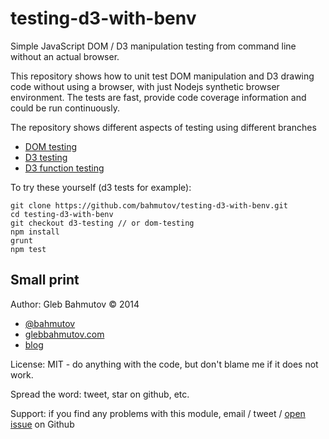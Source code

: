 # testing-d3-with-benv

Simple JavaScript DOM / D3 manipulation testing from command line
without an actual browser.

This repository shows how to unit test DOM manipulation and
D3 drawing code without using a browser, with just Nodejs synthetic
browser environment. The tests are fast, provide code coverage information
and could be run continuously.

The repository shows different aspects of testing using different branches

* [DOM testing](https://github.com/bahmutov/testing-d3-with-benv/tree/dom-testing)
* [D3 testing](https://github.com/bahmutov/testing-d3-with-benv/tree/d3-testing)
* [D3 function testing](https://github.com/bahmutov/testing-d3-with-benv/tree/d3-function-testing)

To try these yourself (d3 tests for example):

    git clone https://github.com/bahmutov/testing-d3-with-benv.git
    cd testing-d3-with-benv
    git checkout d3-testing // or dom-testing
    npm install
    grunt
    npm test

## Small print

Author: Gleb Bahmutov &copy; 2014

* [@bahmutov](https://twitter.com/bahmutov)
* [glebbahmutov.com](http://glebbahmutov.com)
* [blog](http://bahmutov.calepin.co/)

License: MIT - do anything with the code, but don't blame me if it does not work.

Spread the word: tweet, star on github, etc.

Support: if you find any problems with this module, email / tweet /
[open issue](https://github.com/bahmutov/testing-d3-with-benv/issues) on Github

